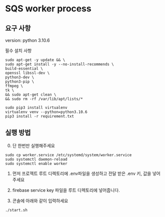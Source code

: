 # SQS worker process

## 요구 사항

version: python 3.10.6

필수 설치 사항

```console
sudo apt-get -y update && \
sudo apt-get install -y --no-install-recommends \
build-essential \
openssl libssl-dev \
python3-dev \
python3-pip \
ffmpeg \
tk \
&& sudo apt-get clean \
&& sudo rm -rf /var/lib/apt/lists/*
```

```console
sudo pip3 install virtualenv
virtualenv venv --python=python3.10.6
pip3 install -r requirement.txt
```

## 실행 방법

0. 단 한번만 실행해주세요

```console
sudo cp worker.service /etc/systemd/system/worker.service
sudo systemctl daemon-reload
sudo systemctl enable worker
```

1. 먼저 프로젝트 루트 디렉토리에 .env파일을 생성하고 전달 받은 .env 키, 값을 넣어주세요

2. firebase service key 파일을 루트 디렉토리에 넣어줍니다.

3. 콘솔에 아래와 같이 입력하세요

```console
./start.sh
```
